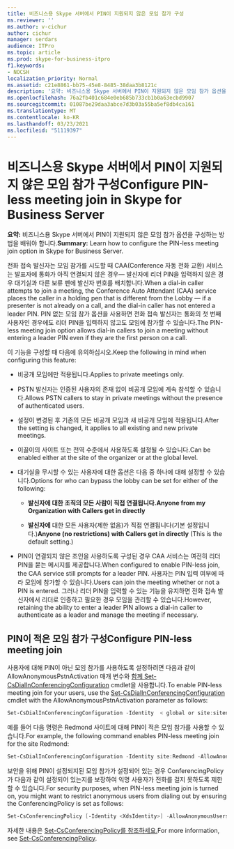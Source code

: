 ```yaml
---
title: 비즈니스용 Skype 서버에서 PIN이 지원되지 않은 모임 참가 구성
ms.reviewer: ''
ms.author: v-cichur
author: cichur
manager: serdars
audience: ITPro
ms.topic: article
ms.prod: skype-for-business-itpro
f1.keywords:
- NOCSH
localization_priority: Normal
ms.assetid: c21e8861-bb75-45e8-8485-38daa3b8121c
description: '요약: 비즈니스용 Skype 서버에서 PIN이 지원되지 않은 모임 참가 옵션을 구성하는 방법을 설명하는 정보를 제공합니다.'
ms.openlocfilehash: 76a2fb401c684e0eb685b733cb1b0a63ecbd9907
ms.sourcegitcommit: 01087be29daa3abce7d3b03a55ba5ef8db4ca161
ms.translationtype: MT
ms.contentlocale: ko-KR
ms.lasthandoff: 03/23/2021
ms.locfileid: "51119397"
---
```

# <a name="configure-pin-less-meeting-join-in-skype-for-business-server"></a><span data-ttu-id="21702-103">비즈니스용 Skype 서버에서 PIN이 지원되지 않은 모임 참가 구성</span><span class="sxs-lookup"><span data-stu-id="21702-103">Configure PIN-less meeting join in Skype for Business Server</span></span>
 
<span data-ttu-id="21702-104">**요약:** 비즈니스용 Skype 서버에서 PIN이 지원되지 않은 모임 참가 옵션을 구성하는 방법을 배워야 합니다.</span><span class="sxs-lookup"><span data-stu-id="21702-104">**Summary:** Learn how to configure the PIN-less meeting join option in Skype for Business Server.</span></span>
  
<span data-ttu-id="21702-105">전화 접속 발신자는 모임 참가를 시도할 때 CAA(Conference 자동 전화 교환) 서비스는 발표자에 통화가 아직 연결되지 않은 경우&#x2014; 발신자에 리더 PIN을 입력하지 않은 경우 대기실과 다른 보류 펜에 발신자 번호를 배치합니다.</span><span class="sxs-lookup"><span data-stu-id="21702-105">When a dial-in caller attempts to join a meeting, the Conference Auto Attendant (CAA) service places the caller in a holding pen that is different from the Lobby &#x2014; if a presenter is not already on a call, and the dial-in caller has not entered a leader PIN.</span></span> <span data-ttu-id="21702-106">PIN 없는 모임 참가 옵션을 사용하면 전화 접속 발신자는 통화의 첫 번째 사용자인 경우에도 리더 PIN을 입력하지 않고도 모임에 참가할 수 있습니다.</span><span class="sxs-lookup"><span data-stu-id="21702-106">The PIN-less meeting join option allows dial-in callers to join a meeting without entering a leader PIN even if they are the first person on a call.</span></span> 
  
<span data-ttu-id="21702-107">이 기능을 구성할 때 다음에 유의하십시오.</span><span class="sxs-lookup"><span data-stu-id="21702-107">Keep the following in mind when configuring this feature:</span></span>
  
- <span data-ttu-id="21702-108">비공개 모임에만 적용됩니다.</span><span class="sxs-lookup"><span data-stu-id="21702-108">Applies to private meetings only.</span></span>
    
- <span data-ttu-id="21702-109">PSTN 발신자는 인증된 사용자의 존재 없이 비공개 모임에 계속 참석할 수 있습니다.</span><span class="sxs-lookup"><span data-stu-id="21702-109">Allows PSTN callers to stay in private meetings without the presence of authenticated users.</span></span>
    
- <span data-ttu-id="21702-110">설정이 변경된 후 기존의 모든 비공개 모임과 새 비공개 모임에 적용됩니다.</span><span class="sxs-lookup"><span data-stu-id="21702-110">After the setting is changed, it applies to all existing and new private meetings.</span></span>
    
- <span data-ttu-id="21702-111">이끌이의 사이트 또는 전역 수준에서 사용하도록 설정될 수 있습니다.</span><span class="sxs-lookup"><span data-stu-id="21702-111">Can be enabled either at the site of the organizer or at the global level.</span></span>
    
- <span data-ttu-id="21702-112">대기실을 무시할 수 있는 사용자에 대한 옵션은 다음 중 하나에 대해 설정할 수 있습니다.</span><span class="sxs-lookup"><span data-stu-id="21702-112">Options for who can bypass the lobby can be set for either of the following:</span></span> 
    
  - <span data-ttu-id="21702-113">**발신자에 대한 조직의 모든 사람이 직접 연결됩니다.**</span><span class="sxs-lookup"><span data-stu-id="21702-113">**Anyone from my Organization with Callers get in directly**</span></span>
    
  - <span data-ttu-id="21702-114">**발신자에** 대한 모든 사용자(제한 없음)가 직접 연결됩니다(기본 설정입니다.)</span><span class="sxs-lookup"><span data-stu-id="21702-114">**Anyone (no restrictions) with Callers get in directly** (This is the default setting.)</span></span>
    
- <span data-ttu-id="21702-115">PIN이 연결되지 않은 조인을 사용하도록 구성된 경우 CAA 서비스는 여전히 리더 PIN을 묻는 메시지를 제공합니다.</span><span class="sxs-lookup"><span data-stu-id="21702-115">When configured to enable PIN-less join, the CAA service still prompts for a leader PIN.</span></span> <span data-ttu-id="21702-116">사용자는 PIN 입력 여부에 따라 모임에 참가할 수 있습니다.</span><span class="sxs-lookup"><span data-stu-id="21702-116">Users can join the meeting whether or not a PIN is entered.</span></span> <span data-ttu-id="21702-117">그러나 리더 PIN을 입력할 수 있는 기능을 유지하면 전화 접속 발신자에서 리더로 인증하고 필요한 경우 모임을 관리할 수 있습니다.</span><span class="sxs-lookup"><span data-stu-id="21702-117">However, retaining the ability to enter a leader PIN allows a dial-in caller to authenticate as a leader and manage the meeting if necessary.</span></span>
    
## <a name="configure-pin-less-meeting-join"></a><span data-ttu-id="21702-118">PIN이 적은 모임 참가 구성</span><span class="sxs-lookup"><span data-stu-id="21702-118">Configure PIN-less meeting join</span></span>

<span data-ttu-id="21702-119">사용자에 대해 PIN이 아닌 모임 참가를 사용하도록 설정하려면 다음과 같이 AllowAnonymousPstnActivation 매개 변수와 [함께 Set-CsDialInConferencingConfiguration](/powershell/module/skype/set-csdialinconferencingconfiguration?view=skype-ps) cmdlet을 사용합니다.</span><span class="sxs-lookup"><span data-stu-id="21702-119">To enable PIN-less meeting join for your users, use the [Set-CsDialInConferencingConfiguration](/powershell/module/skype/set-csdialinconferencingconfiguration?view=skype-ps) cmdlet with the AllowAnonymousPstnActivation parameter as follows:</span></span>
  
```PowerShell
Set-CsDialInConferencingConfiguration -Identity  < global or site:sitename>  -AllowAnonymousPstnActivation $True
```

<span data-ttu-id="21702-120">예를 들어 다음 명령은 Redmond 사이트에 대해 PIN이 적은 모임 참가를 사용할 수 있습니다.</span><span class="sxs-lookup"><span data-stu-id="21702-120">For example, the following command enables PIN-less meeting join for the site Redmond:</span></span>
  
```PowerShell
Set-CsDialInConferencingConfiguration -Identity site:Redmond -AllowAnonymousPstnActivation $True
```

<span data-ttu-id="21702-121">보안을 위해 PIN이 설정되지된 모임 참가가 설정되어 있는 경우 ConferencingPolicy가 다음과 같이 설정되어 있는지를 보장하여 익명 사용자가 전화를 걸지 못하도록 제한할 수 있습니다.</span><span class="sxs-lookup"><span data-stu-id="21702-121">For security purposes, when PIN-less meeting join is turned on, you might want to restrict anonymous users from dialing out by ensuring the ConferencingPolicy is set as follows:</span></span>
  
```PowerShell
Set-CsConferencingPolicy [-Identity <XdsIdentity>] -AllowAnonymousUsersToDialOut $False
```

<span data-ttu-id="21702-122">자세한 내용은 [Set-CsConferencingPolicy를 참조하세요.](/powershell/module/skype/set-csconferencingpolicy?view=skype-ps)</span><span class="sxs-lookup"><span data-stu-id="21702-122">For more information, see [Set-CsConferencingPolicy](/powershell/module/skype/set-csconferencingpolicy?view=skype-ps).</span></span>
